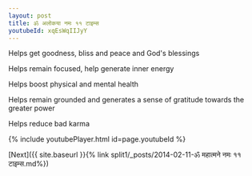 ```yaml
---
layout: post
title: ॐ अलोकया नमः ११ टाइम्स
youtubeId: xqEsWqIIJyY
---
```

 
 
Helps get goodness, bliss and peace and God's blessings
 
Helps remain focused, help generate inner energy 
 
Helps boost physical and mental health 
 
Helps remain grounded and generates a sense of gratitude towards the greater power 
 
Helps reduce bad karma
 
 
 
 


{% include youtubePlayer.html id=page.youtubeId %}
 
[Next]({{ site.baseurl }}{% link  split1/_posts/2014-02-11-ॐ महात्मने नमः ११ टाइम्स.md%})
 
